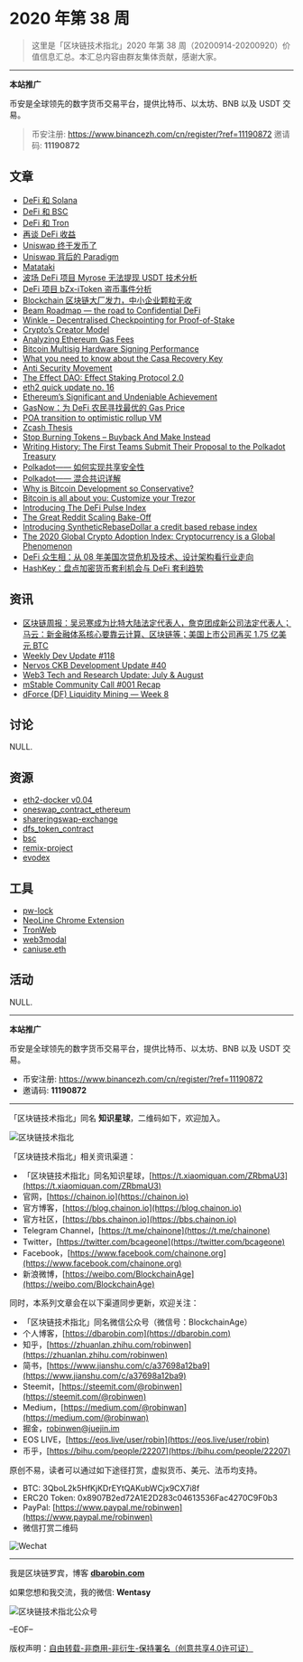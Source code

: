 # 2020 年第 38 周

> 这里是「区块链技术指北」2020 年第 38 周（20200914-20200920）价值信息汇总。本汇总内容由群友集体贡献，感谢大家。

***

**本站推广**

币安是全球领先的数字货币交易平台，提供比特币、以太坊、BNB 以及 USDT 交易。

> 币安注册: https://www.binancezh.com/cn/register/?ref=11190872
> 邀请码: **11190872**

## 文章

* [DeFi 和 Solana](https://bbs.chainon.io/d/6392)
* [DeFi 和 BSC](https://bbs.chainon.io/d/6393)
* [DeFi 和 Tron](https://bbs.chainon.io/d/6394)
* [再谈 DeFi 收益](https://bbs.chainon.io/d/6395)
* [Uniswap 终于发币了](https://bbs.chainon.io/d/6396)
* [Uniswap 背后的 Paradigm](https://bbs.chainon.io/d/6397)
* [Matataki](https://bbs.chainon.io/d/6398)
* [波场 DeFi 项目 Myrose 无法提现 USDT 技术分析](https://bbs.chainon.io/d/6399)
* [DeFi 项目 bZx-iToken 盗币事件分析](https://bbs.chainon.io/d/6400)
* [Blockchain 区块链大厂发力，中小企业颗粒无收](https://bbs.chainon.io/d/6402)
* [Beam Roadmap — the road to Confidential DeFi](https://bbs.chainon.io/d/6403)
* [Winkle – Decentralised Checkpointing for Proof-of-Stake](https://bbs.chainon.io/d/6404)
* [Crypto’s Creator Model](https://bbs.chainon.io/d/6405)
* [Analyzing Ethereum Gas Fees](https://bbs.chainon.io/d/6406)
* [Bitcoin Multisig Hardware Signing Performance](https://bbs.chainon.io/d/6407)
* [What you need to know about the Casa Recovery Key](https://bbs.chainon.io/d/6408)
* [Anti Security Movement](https://bbs.chainon.io/d/6409)
* [The Effect DAO: Effect Staking Protocol 2.0](https://bbs.chainon.io/d/6410)
* [eth2 quick update no. 16](https://bbs.chainon.io/d/6411)
* [Ethereum’s Significant and Undeniable Achievement](https://bbs.chainon.io/d/6412)
* [GasNow：为 DeFi 农民寻找最优的 Gas Price](https://bbs.chainon.io/d/6413)
* [POA transition to optimistic rollup VM](https://bbs.chainon.io/d/6414)
* [Zcash Thesis](https://bbs.chainon.io/d/6416)
* [Stop Burning Tokens – Buyback And Make Instead](https://bbs.chainon.io/d/6417)
* [Writing History: The First Teams Submit Their Proposal to the Polkadot Treasury](https://bbs.chainon.io/d/6418)
* [Polkadot—— 如何实现共享安全性](https://bbs.chainon.io/d/6419)
* [Polkadot—— 混合共识详解](https://bbs.chainon.io/d/6420)
* [Why is Bitcoin Development so Conservative?](https://bbs.chainon.io/d/6422)
* [Bitcoin is all about you: Customize your Trezor](https://bbs.chainon.io/d/6423)
* [Introducing The DeFi Pulse Index](https://bbs.chainon.io/d/6425)
* [The Great Reddit Scaling Bake-Off](https://bbs.chainon.io/d/6426)
* [Introducing SyntheticRebaseDollar a credit based rebase index](https://bbs.chainon.io/d/6428)
* [The 2020 Global Crypto Adoption Index: Cryptocurrency is a Global Phenomenon](https://bbs.chainon.io/d/6430)
* [DeFi 众生相：从 08 年美国次贷危机及技术、设计架构看行业走向](https://bbs.chainon.io/d/6431)
* [HashKey：盘点加密货币套利机会与 DeFi 套利趋势](https://bbs.chainon.io/d/6432)

## 资讯

* [区块链周报：吴忌寒成为比特大陆法定代表人，詹克团成新公司法定代表人；马云：新金融体系核心要靠云计算、区块链等；美国上市公司再买 1.75 亿美元 BTC](https://bbs.chainon.io/d/6401)
* [Weekly Dev Update #118](https://bbs.chainon.io/d/6415)
* [Nervos CKB Development Update #40](https://bbs.chainon.io/d/6421)
* [Web3 Tech and Research Update: July & August](https://bbs.chainon.io/d/6424)
* [mStable Community Call #001 Recap](https://bbs.chainon.io/d/6427)
* [dForce (DF) Liquidity Mining — Week 8](https://bbs.chainon.io/d/6429)

## 讨论

NULL.

## 资源

* [eth2-docker v0.04](https://bbs.chainon.io/d/6434)
* [oneswap_contract_ethereum](https://bbs.chainon.io/d/6437)
* [shareringswap-exchange](https://bbs.chainon.io/d/6439)
* [dfs_token_contract](https://bbs.chainon.io/d/6440)
* [bsc](https://bbs.chainon.io/d/6441)
* [remix-project](https://bbs.chainon.io/d/6443)
* [evodex](https://bbs.chainon.io/d/6444)

## 工具

* [pw-lock](https://bbs.chainon.io/d/6433)
* [NeoLine Chrome Extension](https://bbs.chainon.io/d/6435)
* [TronWeb](https://bbs.chainon.io/d/6436)
* [web3modal](https://bbs.chainon.io/d/6438)
* [caniuse.eth](https://bbs.chainon.io/d/6442)

## 活动

NULL.

***

**本站推广**

币安是全球领先的数字货币交易平台，提供比特币、以太坊、BNB 以及 USDT 交易。

* 币安注册: https://www.binancezh.com/cn/register/?ref=11190872
* 邀请码: **11190872**

***

「区块链技术指北」同名 **知识星球**，二维码如下，欢迎加入。

![区块链技术指北](https://cdn.dbarobin.com/3YzonTR.png)

「区块链技术指北」相关资讯渠道：

* 「区块链技术指北」同名知识星球，[https://t.xiaomiquan.com/ZRbmaU3](https://t.xiaomiquan.com/ZRbmaU3)
* 官网，[https://chainon.io](https://chainon.io)
* 官方博客，[https://blog.chainon.io](https://blog.chainon.io)
* 官方社区，[https://bbs.chainon.io](https://bbs.chainon.io)
* Telegram Channel，[https://t.me/chainone](https://t.me/chainone)
* Twitter，[https://twitter.com/bcageone](https://twitter.com/bcageone)
* Facebook，[https://www.facebook.com/chainone.org](https://www.facebook.com/chainone.org)
* 新浪微博，[https://weibo.com/BlockchainAge](https://weibo.com/BlockchainAge)

同时，本系列文章会在以下渠道同步更新，欢迎关注：

* 「区块链技术指北」同名微信公众号（微信号：BlockchainAge）
* 个人博客，[https://dbarobin.com](https://dbarobin.com)
* 知乎，[https://zhuanlan.zhihu.com/robinwen](https://zhuanlan.zhihu.com/robinwen)
* 简书，[https://www.jianshu.com/c/a37698a12ba9](https://www.jianshu.com/c/a37698a12ba9)
* Steemit，[https://steemit.com/@robinwen](https://steemit.com/@robinwen)
* Medium，[https://medium.com/@robinwan](https://medium.com/@robinwan)
* 掘金，[robinwen@juejin.im](https://juejin.im/user/5673ccae60b2260ee435f89a/posts)
* EOS LIVE，[https://eos.live/user/robin](https://eos.live/user/robin)
* 币乎，[https://bihu.com/people/22207](https://bihu.com/people/22207)

原创不易，读者可以通过如下途径打赏，虚拟货币、美元、法币均支持。

* BTC: 3QboL2k5HfKjKDrEYtQAKubWCjx9CX7i8f
* ERC20 Token: 0x8907B2ed72A1E2D283c04613536Fac4270C9F0b3
* PayPal: [https://www.paypal.me/robinwen](https://www.paypal.me/robinwen)
* 微信打赏二维码

![Wechat](https://cdn.dbarobin.com/SzoNl5b.jpg)

***

我是区块链罗宾，博客 **[dbarobin.com](https://dbarobin.com/)**

如果您想和我交流，我的微信: **Wentasy**

![区块链技术指北公众号](https://cdn.dbarobin.com/w0wignb.png)

–EOF–

版权声明：[自由转载-非商用-非衍生-保持署名（创意共享4.0许可证）](http://creativecommons.org/licenses/by-nc-nd/4.0/deed.zh)